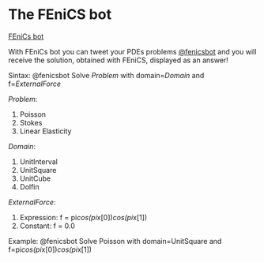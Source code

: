 The FEniCS bot
==============
[FEniCs bot](https://twitter.com/fenicsbot/)

With FEniCs bot you can tweet your PDEs problems [@fenicsbot](https://twitter.com/fenicsbot/) and you will receive the solution, obtained with FEniCS, displayed as an answer!

Sintax:
@fenicsbot Solve _Problem_ with domain=_Domain_ and f=_ExternalForce_

_Problem_:
1. Poisson 
2. Stokes 
3. Linear Elasticity 

_Domain_:
1. UnitInterval
2. UnitSquare
3. UnitCube
4. Dolfin

_ExternalForce_:
1. Expression: f = pi*cos(pi*x[0])*cos(pi*x[1])
2. Constant: f = 0.0


Example:
@fenicsbot Solve Poisson with domain=UnitSquare and f=pi*cos(pi*x[0])*cos(pi*x[1])


